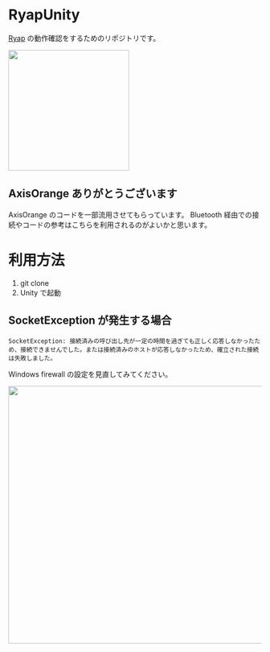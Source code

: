 # RyapUnity
[Ryap](https://github.com/machidyo/Ryap) の動作確認をするためのリポジトリです。

<img src="https://user-images.githubusercontent.com/1772636/113173226-22ac7d00-9284-11eb-9c0f-ec699440feef.gif" width=240 />

## AxisOrange ありがとうございます
AxisOrange のコードを一部流用させてもらっています。 Bluetooth 経由での接続やコードの参考はこちらを利用されるのがよいかと思います。

# 利用方法
1. git clone
2. Unity で起動

## SocketException が発生する場合
```
SocketException: 接続済みの呼び出し先が一定の時間を過ぎても正しく応答しなかったため、接続できませんでした。または接続済みのホストが応答しなかったため、確立された接続は失敗しました。
```

Windows firewall の設定を見直してみてください。

<img src="https://user-images.githubusercontent.com/1772636/111017109-cb3d8e80-83f4-11eb-9332-92aac86aa45c.jpg" width=512 />
